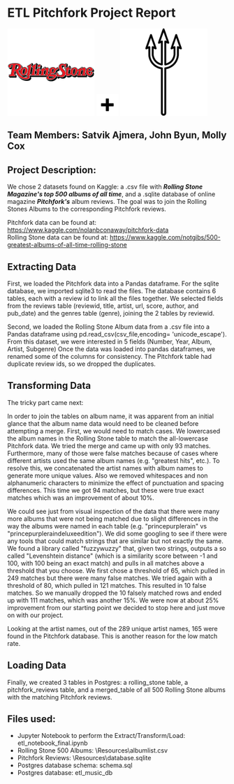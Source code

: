 # **ETL Pitchfork Project Report**


<img src="assets\rolling_stone_icon.png" width="200"> <img src="assets\plus-sign-png.png" width="50"> <img src="assets\pitchfork.svg" width="200">

## **Team Members:  Satvik Ajmera, John Byun, Molly Cox**

## **Project Description:**
We chose 2 datasets found on Kaggle:  a .csv file with *__Rolling Stone Magazine's top 500 albums of all time__*, 
and a .sqlite database of online magazine *__Pitchfork's__* album reviews.  The goal was to join the Rolling Stones Albums
to the corresponding Pitchfork reviews.

Pitchfork data can be found at:  	https://www.kaggle.com/nolanbconaway/pitchfork-data  
Rolling Stone data can be found at: https://www.kaggle.com/notgibs/500-greatest-albums-of-all-time-rolling-stone   

## **E**xtracting Data
First, we loaded the Pitchfork data into a Pandas dataframe.  For the sqlite database, we imported sqlite3 to read the files.
The database contains 6 tables, each with a review id to link all the files together.  We selected fields from the
reviews table (reviewid, title, artist, url, score, author, and pub_date) and the genres table (genre), joining the 
2 tables by reviewid.

Second, we loaded the Rolling Stone Album data from a .csv file into a Pandas dataframe using pd.read_csv(csv_file,encoding= 'unicode_escape'). 
From this dataset, we were interested in 5 fields (Number, Year, Album, Artist, Subgenre)
Once the data was loaded into pandas dataframes, we renamed some of the columns for consistency. The Pitchfork table had duplicate review ids, 
so we dropped the duplicates.

## **T**ransforming Data
The tricky part came next: 

In order to join the tables on album name, it was apparent from an initial glance that the album name data would need to be cleaned before attempting a merge.  First, we would need to match cases.  We lowercased the album names in the Rolling Stone table to match the all-lowercase Pitchfork data.  We tried the merge and came up with only 93 matches.  Furthermore, many of those were false matches because of cases where different artists used the same album names (e.g. "greatest hits", etc.).  To resolve this, we concatenated the artist names with album names to generate more unique values.  Also we removed whitespaces and non alphanumeric characters to minimize the effect of punctuation and spacing differences.  This time we got 94 matches,  but these were true exact matches which was an improvement of about 10%.  

We could see just from visual inspection of the data that there were many more albums that were not being matched due to slight differences in the way the albums were named in each table (e.g. "princepurplerain" vs "princepurpleraindeluxeedition").  We did some googling to see if there were any tools that could match strings that are similar but not exactly the same. We found a library called "fuzzywuzzy" that, given two strings, outputs a so called "Levenshtein distance" (which is a similarity score between -1 and 100, with 100 being an exact match) and pulls in all matches above a threshold that you choose.  We first chose a threshold of 65, which pulled in 249 matches but there were many false matches.  We tried again with a threshold of 80, which pulled in 121 matches.  This resulted in 10 false matches.  So we manually dropped the 10 falsely matched rows and ended up with 111 matches, which was another 15%.  We were now at about 25% improvement from our starting point we decided to stop here and just move on with our project. 

Looking at the artist names, out of the 289 unique artist names, 165 were found in the Pitchfork database. This is another reason for the low match rate.

## **L**oading Data
Finally, we created  3 tables in Postgres: a rolling_stone table, a pitchfork_reviews table, and a merged_table of all 500 Rolling Stone albums with the matching Pitchfork reviews.  

## **Files used:**
- Jupyter Notebook to perform the Extract/Transform/Load:  etl_notebook_final.ipynb
- Rolling Stone 500 Albums:                               \Resources\albumlist.csv  
- Pitchfork Reviews:                                       \Resources\database.sqlite
- Postgres database schema:                                schema.sql
- Postgres database:                                       etl_music_db
